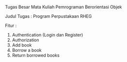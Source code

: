 Tugas Besar Mata Kuliah Pemrograman Berorientasi Objek

Judul Tugas : Program Perpustakaan RHEG

Fitur : <br> 
1. Authentication (Login dan Register) <br>
2. Authorization <br>
3. Add book <br>
4. Borrow a book <br>
5. Return borrowed books <br>
